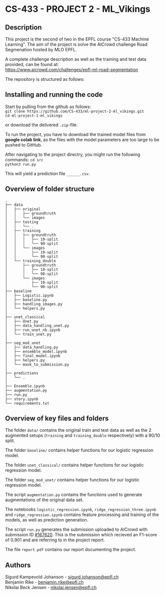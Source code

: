 # CS-433 - PROJECT 2 - ML_Vikings

## Description
This project is the second of two in the EPFL course "CS-433 Machine Learning". The aim of the project is solve the AICrowd challenge Road Segmenation hosted by MLO EPFL. 

A complete challenge description as well as the training and test data provided, can be found at:\
https://www.aicrowd.com/challenges/epfl-ml-road-segmentation

The repository is structured as follows:


## Installing and running the code

Start by pulling from the github as follows:\
`git clone https://github.com/CS-433/ml-project-2-ml_vikings.git` \
`cd ml-project-1-ml_vikings`

or download the delivered `.zip`-file.

To run the project, you have to download the trained model files from **google colab link**, as the files with the model parameters are too large to be pushed to GitHub. 

After navigating to the project directry, you might run the following commands:
`cd src`\
`python3 run.py`

This will yield a prediction file `______.csv`.

## Overview of folder structure

```
.
├── data
│   ├── original
│   │   ├── groundtruth
│   │   └── images
│   ├── testing
│   │   └── .
│   ├── training
│   │   ├── groundtruth
│   │   │   ├── 10-split
│   │   │   └── 90-split
│   │   └── images
│   │       ├── 10-split
│   │       └── 90-split
│   └── training_double
│       ├── groundtruth
│       │   ├── 10-split
│       │   └── 90-split
│       └── images
│           ├── 10-split
│           └── 90-split
├── baseline
│   ├── Logistic.ipynb
│   ├── baseline.py
│   ├── handling_images.py
│   └── helpers.py
│ 
├── unet_classical
│   ├── Unet.py
│   ├── data_handling_unet.py
│   ├── run_unet_nb.ipynb
│   └── train_unet.py
│
├── seg_mod_unet
│   ├── data_handling.py
│   ├── ensemble_model.ipynb
│   ├── final_model.ipynb
│   ├── helpers.py
│   └── mask_to_submission.py
│ 
├── predictions
│   └── .
│ 
├── Ensemble.ipynb
├── augmentation.py
├── run.py
├── story.ipynb
└── requirements.txt
```

## Overview of key files and folders

The folder `data/` contains the original train and test data as well as the 2 augmented setups (`training` and `training_double` respectively) with a 90/10 split.

The folder `baseline/` contains helper functions for our logistic regression model.

The folder `unet_classical/` contains helper functions for our logistic regression model.

The folder `seg_mod_unet/` contains helper functions for our logistic regression model.

The script `augmentation.py` contains the functions used to generate augmentations of the original data set.

The notebooks `logistic_regression.ipynb`, `ridge_regression_three.ipynb` and `ridge_regression.ipynb` contains feature processing and training of the models, as well as prediction generation.

The script `run.py` generates the submission uploaded to AICrowd with submission ID [#167620](https://www.aicrowd.com/challenges/epfl-ml-road-segmentation/submissions/167620). This is the submission which recieved an F1-score of 0.901 and are referring to in the project report.

The file `report.pdf` contains our report documenting the project.



## Authors
Sigurd Kampevold Johanson - sigurd.johanson@epfl.ch\
Benjamin Rike - benjamin.rike@epfl.ch\
Nikolai Beck Jensen - nikolai.jensen@epfl.ch
